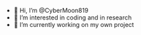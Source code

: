 - 👋 Hi, I’m @CyberMoon819
- 👀 I’m interested in coding and in research
- 🌱 I’m currently working on my own project

<!---
CyberMoon819/CyberMoon819 is a ✨ special ✨ repository because its `README.md` (this file) appears on your GitHub profile.
You can click the Preview link to take a look at your changes.
--->
